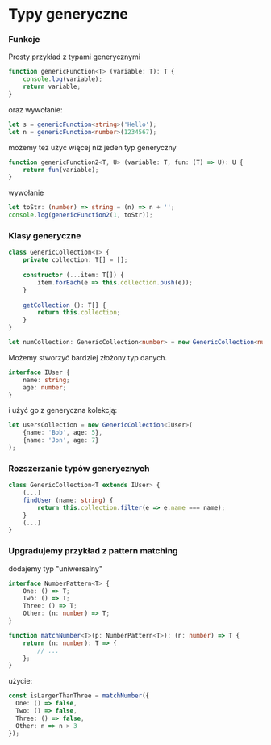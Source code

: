 # Typy generyczne

### Funkcje
Prosty przykład z typami generycznymi
```ts
function genericFunction<T> (variable: T): T {
    console.log(variable);
    return variable;
}
```
oraz wywołanie:
```ts
let s = genericFunction<string>('Hello');
let n = genericFunction<number>(1234567);
```
możemy tez użyć więcej niż jeden typ generyczny
```ts
function genericFunction2<T, U> (variable: T, fun: (T) => U): U {
    return fun(variable);
}
```
wywołanie
```ts
let toStr: (number) => string = (n) => n + '';
console.log(genericFunction2(1, toStr));
```

### Klasy generyczne
```ts
class GenericCollection<T> {
    private collection: T[] = [];
    
    constructor (...item: T[]) {
        item.forEach(e => this.collection.push(e));
    }
    
    getCollection (): T[] {
        return this.collection;
    }
}

let numCollection: GenericCollection<number> = new GenericCollection<number>(1, 2, 3);
```
Możemy stworzyć bardziej złożony typ danych.
```ts
interface IUser {
    name: string;
    age: number;
}
```
i użyć go z generyczna kolekcją:
```ts
let usersCollection = new GenericCollection<IUser>(
    {name: 'Bob', age: 5},
    {name: 'Jon', age: 7}
);
```
### Rozszerzanie typów generycznych
```ts
class GenericCollection<T extends IUser> {
    (...)
    findUser (name: string) {
        return this.collection.filter(e => e.name === name);
    }
    (...)
}
```
### Upgradujemy przykład z pattern matching
dodajemy typ "uniwersalny"
```ts
interface NumberPattern<T> {
    One: () => T;
    Two: () => T;
    Three: () => T;
    Other: (n: number) => T;
}

function matchNumber<T>(p: NumberPattern<T>): (n: number) => T {
    return (n: number): T => {
        // ...
    };
}
```
użycie:
```ts
const isLargerThanThree = matchNumber({
  One: () => false,
  Two: () => false,
  Three: () => false,
  Other: n => n > 3
});
```